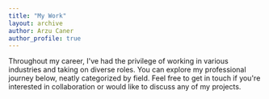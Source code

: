 ```yaml
---
title: "My Work"
layout: archive
author: Arzu Caner
author_profile: true
---
```


Throughout my career, I've had the privilege of working in various industries and taking on diverse roles. You can explore my professional journey below, neatly categorized by field. Feel free to get in touch if you're interested in collaboration or would like to discuss any of my projects.
